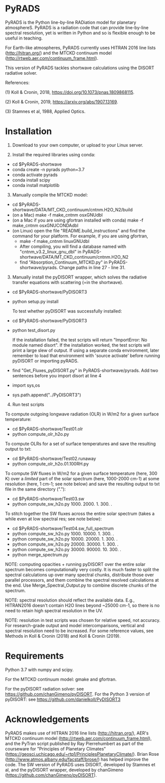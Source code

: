 # PyRADS
PyRADS is the Python line-by-line RADiation model for planetary atmosphereS. PyRADS is a radiation code that can provide line-by-line spectral resolution, yet is written in Python and so is flexible enough to be useful in teaching.

For Earth-like atmospheres, PyRADS currently uses HITRAN 2016 line lists (http://hitran.org/) and the MTCKD continuum model (http://rtweb.aer.com/continuum_frame.html).

This version of PyRADS tackles shortwave calculations using the DISORT radiative solver.

References:

(1) Koll & Cronin, 2018, https://doi.org/10.1073/pnas.1809868115.

(2) Koll & Cronin, 2019, https://arxiv.org/abs/1907.13169.

(3) Stamnes et al, 1988, Applied Optics.

# Installation
1) Download to your own computer, or upload to your Linux server. 

2) Install the required libraries using conda:

+ cd $PyRADS-shortwave
+ conda create -n pyrads python=3.7
+ conda activate pyrads
+ conda install scipy
+ conda install matplotlib

3) Manually compile the MTCKD model:
- cd $PyRADS-shortwave/DATA/MT_CKD_continuum/cntnm.H2O_N2/build
- (on a Mac) make -f make_cntnm osxGNUdbl
- (on a Mac if you are using gfortran installed with conda) make -f make_cntnm osxGNUCONDAdbl
- (on Linux) open the file "README.build_instructions" and find the command for your platform. For example, if you are using gfortran,
  - make -f make_cntnm linuxGNUdbl
  - After compiling, you will find a database named with "cntnm_v3.2_linux_gnu_dbl" in PyRADS-shortwave/DATA/MT_CKD_continuum/cntnm.H2O_N2
  - find "Absorption_Continuum_MTCKD.py" in PyRADS-shortwave/pyrads. Change paths in line 27 - line 31.

3) Manually install the pyDISORT wrapper, which solves
  the radiative transfer equations with scattering (=in the shortwave).

- cd $PyRADS-shortwave/PyDISORT3
- python setup.py install

  To test whether pyDISORT was successfully installed:
- cd $PyRADS-shortwave/PyDISORT3
- python test_disort.py

  If the installation failed, the test scripts will return "ImportError: No module named disort".
  If the installation worked, the test scripts will print a large slew of output.
  If using a separate conda environment, later remember to load that environment with 'source activate' before
  running pyDISORT or importing pyRADS.

- find "Get_Fluxes_pyDISORT.py" in PyRADS-shortwave/pyrads. Add two sentences before you import disort at line 4
- import sys,os
- sys.path.append("../PyDISORT3")

4) Run test scripts

To compute outgoing longwave radiation (OLR) in W/m2 for a given surface temperature:
- cd $PyRADS-shortwave/Test01.olr
- python compute_olr_h2o.py

To compute OLRs for a set of surface temperatures and save the resulting output to txt:
- cd $PyRADS-shortwave/Test02.runaway
- python compute_olr_h2o.01.100RH.py

To compute SW fluxes in W/m2 for a given surface temperature (here, 300 K) over a *limited* part of the solar spectrum (here, 1000-2000 cm-1) at some resolution (here, 1 cm-1; see note below) and save the resulting output to txt file in the same directory ("."):
- cd $PyRADS-shortwave/Test03.sw
- python compute_sw_h2o.py 1000. 2000. 1. 300. .

To stitch together the SW fluxes across the entire solar spectrum (takes a while even at low spectral res; see note below):
- cd $PyRADS-shortwave/Test04.sw_full_spectrum
- python compute_sw_h2o.py 1000. 10000. 1. 300. .
- python compute_sw_h2o.py 10000. 20000. 1. 300. .
- python compute_sw_h2o.py 20000. 30000. 1. 300. .
- python compute_sw_h2o.py 30000. 90000. 10. 300. .
- python merge_spectrum.py

NOTE: computing opacities + running pyDISORT over the entire solar spectrum becomes computationally very costly. It is much faster to split the spectral calculations up over many spectral chunks, distribute those over parallel processors, and them combine the spectral resolved calculations at the end. Use Merge_Spectral_Output.py to combine discrete chunks of the spectrum.

NOTE: spectral resolution should reflect the available data. E.g., HITRAN2016 doesn't contain H2O lines beyond ~25000 cm-1, so there is no need to retain high spectral resolution in the UV.

NOTE: resolution in test scripts was chosen for relative speed, not accuracy. For research-grade output and model intercomparisons, vertical and spectral resolution need to be increased. For some reference values, see Methods in Koll & Cronin (2018) and Koll & Cronin (2019).


# Requirements
Python 3.7 with numpy and scipy.

For the MTCKD continuum model: gmake and gfortran.

For the pyDISORT radiation solver: see https://github.com/chanGimeno/pyDISORT.
For the Python 3 version of pyDISORT: see https://github.com/danielkoll/PyDISORT3

# Acknowledgements
PyRADS makes use of HITRAN 2016 line lists (http://hitran.org/), AER's MTCKD continuum model (http://rtweb.aer.com/continuum_frame.html), and the PyTran script published by Ray Pierrehumbert as part of the courseware for "Principles of Planetary Climates" (https://geosci.uchicago.edu/~rtp1/PrinciplesPlanetaryClimate/). Brian Rose (http://www.atmos.albany.edu/facstaff/brose/) has helped improve the code. The SW version of PyRADS uses DISORT, developed by Stamnes et al, and the pyDISORT wrapper, developed by chanGimeno (https://github.com/chanGimeno/pyDISORT).
